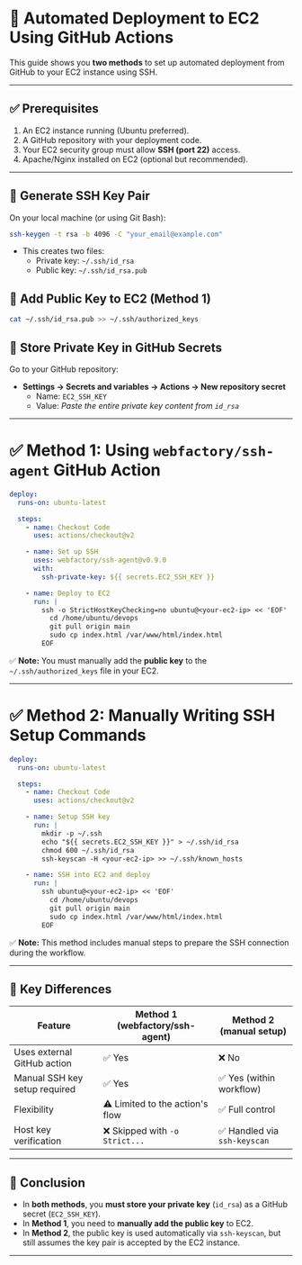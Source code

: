 # 🚀 Automated Deployment to EC2 Using GitHub Actions

This guide shows you **two methods** to set up automated deployment from GitHub to your EC2 instance using SSH.

---

## ✅ Prerequisites

1. An EC2 instance running (Ubuntu preferred).
2. A GitHub repository with your deployment code.
3. Your EC2 security group must allow **SSH (port 22)** access.
4. Apache/Nginx installed on EC2 (optional but recommended).

---

## 🔐 Generate SSH Key Pair

On your local machine (or using Git Bash):

```bash
ssh-keygen -t rsa -b 4096 -C "your_email@example.com"
```

- This creates two files:
  - Private key: `~/.ssh/id_rsa`
  - Public key: `~/.ssh/id_rsa.pub`

## 🔐 Add Public Key to EC2 (Method 1)

```bash
cat ~/.ssh/id_rsa.pub >> ~/.ssh/authorized_keys
```

## 🔐 Store Private Key in GitHub Secrets

Go to your GitHub repository:

- **Settings → Secrets and variables → Actions → New repository secret**
  - Name: `EC2_SSH_KEY`
  - Value: _Paste the entire private key content from `id_rsa`_

---

# ✅ Method 1: Using `webfactory/ssh-agent` GitHub Action

```yaml
deploy:
  runs-on: ubuntu-latest

  steps:
    - name: Checkout Code
      uses: actions/checkout@v2

    - name: Set up SSH
      uses: webfactory/ssh-agent@v0.9.0
      with:
        ssh-private-key: ${{ secrets.EC2_SSH_KEY }}

    - name: Deploy to EC2
      run: |
        ssh -o StrictHostKeyChecking=no ubuntu@<your-ec2-ip> << 'EOF'
          cd /home/ubuntu/devops
          git pull origin main
          sudo cp index.html /var/www/html/index.html
        EOF
```

✅ **Note:** You must manually add the **public key** to the `~/.ssh/authorized_keys` file in your EC2.

---

# ✅ Method 2: Manually Writing SSH Setup Commands

```yaml
deploy:
  runs-on: ubuntu-latest

  steps:
    - name: Checkout Code
      uses: actions/checkout@v2

    - name: Setup SSH key
      run: |
        mkdir -p ~/.ssh
        echo "${{ secrets.EC2_SSH_KEY }}" > ~/.ssh/id_rsa
        chmod 600 ~/.ssh/id_rsa
        ssh-keyscan -H <your-ec2-ip> >> ~/.ssh/known_hosts

    - name: SSH into EC2 and deploy
      run: |
        ssh ubuntu@<your-ec2-ip> << 'EOF'
          cd /home/ubuntu/devops
          git pull origin main
          sudo cp index.html /var/www/html/index.html
        EOF
```

✅ **Note:** This method includes manual steps to prepare the SSH connection during the workflow.

---

## 🧠 Key Differences

| Feature                        | Method 1 (webfactory/ssh-agent) | Method 2 (manual setup)         |
|-------------------------------|----------------------------------|---------------------------------|
| Uses external GitHub action   | ✅ Yes                          | ❌ No                           |
| Manual SSH key setup required | ✅ Yes                          | ✅ Yes (within workflow)        |
| Flexibility                   | ⚠️ Limited to the action's flow | ✅ Full control                 |
| Host key verification         | ❌ Skipped with `-o Strict...`   | ✅ Handled via `ssh-keyscan`    |

---

## 📌 Conclusion

- In **both methods**, you **must store your private key** (`id_rsa`) as a GitHub secret (`EC2_SSH_KEY`).
- In **Method 1**, you need to **manually add the public key** to EC2.
- In **Method 2**, the public key is used automatically via `ssh-keyscan`, but still assumes the key pair is accepted by the EC2 instance.

---
